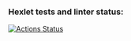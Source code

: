 ### Hexlet tests and linter status:
[![Actions Status](https://github.com/chebok/algorithms-project-68/workflows/hexlet-check/badge.svg)](https://github.com/chebok/algorithms-project-68/actions)